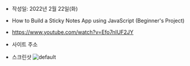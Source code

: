 - 작성일: 2022년 2월 22일(화)

- How to Build a Sticky Notes App using JavaScript (Beginner's Project)

- https://www.youtube.com/watch?v=Efo7nIUF2JY

- 사이트 주소

- 스크린샷 ![default](image/screenshot.gif)
